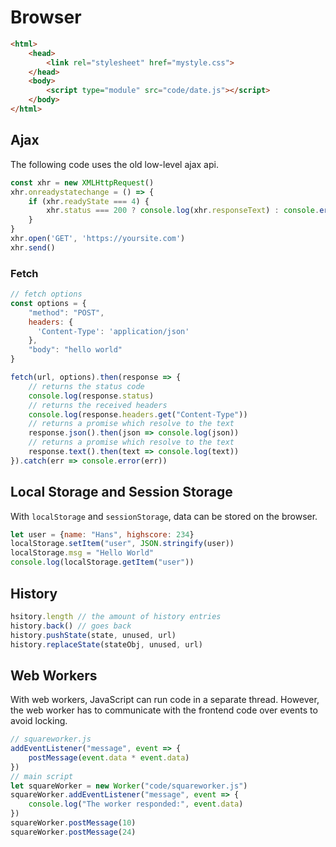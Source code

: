 # Browser

```html
<html>
    <head>
        <link rel="stylesheet" href="mystyle.css">
    </head>
    <body>
        <script type="module" src="code/date.js"></script> 
    </body>
</html>


```

## Ajax

The following code uses the old low-level ajax api. 

```javascript
const xhr = new XMLHttpRequest()
xhr.onreadystatechange = () => {
    if (xhr.readyState === 4) {
    	xhr.status === 200 ? console.log(xhr.responseText) : console.error('error')
    }
}
xhr.open('GET', 'https://yoursite.com')
xhr.send()
```

### Fetch

```js
// fetch options
const options = {
    "method": "POST",
    headers: {
      'Content-Type': 'application/json'
    },
    "body": "hello world"
}

fetch(url, options).then(response => {
    // returns the status code
    console.log(response.status)
    // returns the received headers
    console.log(response.headers.get("Content-Type"))
    // returns a promise which resolve to the text
    response.json().then(json => console.log(json))
    // returns a promise which resolve to the text
    response.text().then(text => console.log(text))
}).catch(err => console.error(err))
```

## Local Storage and Session Storage

With `localStorage` and `sessionStorage`, data can be stored on the browser.

```javascript
let user = {name: "Hans", highscore: 234}
localStorage.setItem("user", JSON.stringify(user))
localStorage.msg = "Hello World"
console.log(localStorage.getItem("user"))
```

## History

```js
hsitory.length // the amount of history entries
history.back() // goes back
history.pushState(state, unused, url)
history.replaceState(stateObj, unused, url)
```

## Web Workers

With web workers, JavaScript can run code in a separate thread. However, the web worker has to communicate with the frontend code over events to avoid locking.

```js
// squareworker.js
addEventListener("message", event => {
	postMessage(event.data * event.data)
})
// main script
let squareWorker = new Worker("code/squareworker.js")
squareWorker.addEventListener("message", event => {
	console.log("The worker responded:", event.data)
})
squareWorker.postMessage(10)
squareWorker.postMessage(24)
```

